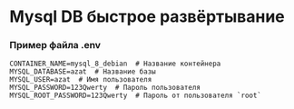 # Mysql DB быстрое развёртывание

### Пример файла **.env**

```
CONTAINER_NAME=mysql_8_debian  # Название контейнера
MYSQL_DATABASE=azat  # Название базы
MYSQL_USER=azat  # Имя пользователя
MYSQL_PASSWORD=123Qwerty  # Пароль пользователя
MYSQL_ROOT_PASSWORD=123Qwerty  # Пароль от пользователя `root`
```
